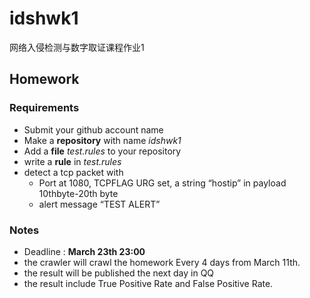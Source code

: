 # idshwk1
网络入侵检测与数字取证课程作业1

## Homework
### Requirements
* Submit your github account name 
* Make a **repository** with name *idshwk1*
* Add a **file** *test.rules* to your repository
* write a **rule** in *test.rules*
* detect a tcp packet with
  * Port at 1080, TCPFLAG URG set, a string “hostip” in payload 10thbyte-20th byte
  * alert message “TEST ALERT”

### Notes
* Deadline : **March 23th 23:00**
* the crawler will crawl the homework Every 4 days from March 11th.
* the result will be published the next day in QQ
* the result include True Positive Rate and False Positive Rate.
